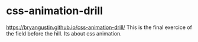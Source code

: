 # css-animation-drill
https://bryangustin.github.io/css-animation-drill/
This is the final exercice of the field before the hill.
Its about css animation.
